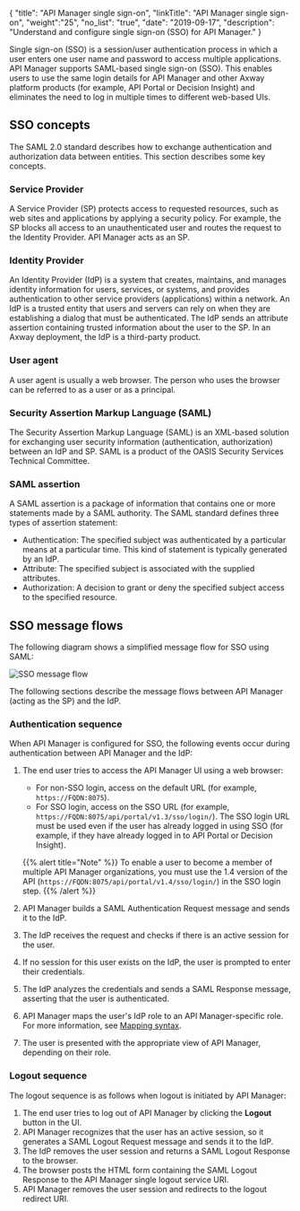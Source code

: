 {
    "title": "API Manager single sign-on",
    "linkTitle": "API Manager single sign-on",
    "weight":"25",
    "no_list": "true",
    "date": "2019-09-17",
    "description": "Understand and configure single sign-on (SSO) for API Manager."
}

Single sign-on (SSO) is a session/user authentication process in which a user enters one user name and password to access multiple applications. API Manager supports SAML-based single sign-on (SSO). This enables users to use the same login details for API Manager and other Axway platform products (for example, API Portal or Decision Insight) and eliminates the need to log in multiple times to different web-based UIs.

## SSO concepts

The SAML 2.0 standard describes how to exchange authentication and authorization data between entities. This section describes some key concepts.

### Service Provider

A Service Provider (SP) protects access to requested resources, such as web sites and applications by applying a security policy. For example, the SP blocks all access to an unauthenticated user and routes the request to the Identity Provider. API Manager acts as an SP.

### Identity Provider

An Identity Provider (IdP) is a system that creates, maintains, and manages identity information for users, services, or systems, and provides authentication to other service providers (applications) within a network. An IdP is a trusted entity that users and servers can rely on when they are establishing a dialog that must be authenticated. The IdP sends an attribute assertion containing trusted information about the user to the SP. In an Axway deployment, the IdP is a third-party product.

### User agent

A user agent is usually a web browser. The person who uses the browser can be referred to as a user or as a principal.

### Security Assertion Markup Language (SAML)

The Security Assertion Markup Language (SAML) is an XML-based solution for exchanging user security information (authentication, authorization) between an IdP and SP. SAML is a product of the OASIS Security Services Technical Committee.

### SAML assertion

A SAML assertion is a package of information that contains one or more statements made by a SAML authority. The SAML standard defines three types of assertion statement:

* Authentication: The specified subject was authenticated by a particular means at a particular time. This kind of statement is typically generated by an IdP.
* Attribute: The specified subject is associated with the supplied attributes.
* Authorization: A decision to grant or deny the specified subject access to the specified resource.

## SSO message flows

The following diagram shows a simplified message flow for SSO using SAML:

![SSO message flow](/Images/docbook/images/api_mgmt/web-sso.png)

The following sections describe the message flows between API Manager (acting as the SP) and the IdP.

### Authentication sequence

When API Manager is configured for SSO, the following events occur during authentication between API Manager and the IdP:

1. The end user tries to access the API Manager UI using a web browser:

    * For non-SSO login, access on the default URL (for example, `https://FQDN:8075`).
    * For SSO login, access on the SSO URL (for example, `https://FQDN:8075/api/portal/v1.3/sso/login/`). The SSO login URL must be used even if the user has already logged in using SSO (for example, if they have already logged in to API Portal or Decision Insight).
    
    {{% alert title="Note" %}} To enable a user to become a member of multiple API Manager organizations, you must use the 1.4 version of the API (`https://FQDN:8075/api/portal/v1.4/sso/login/`) in the SSO login step. {{% /alert %}}

2. API Manager builds a SAML Authentication Request message and sends it to the IdP.
3. The IdP receives the request and checks if there is an active session for the user.
4. If no session for this user exists on the IdP, the user is prompted to enter their credentials.
5. The IdP analyzes the credentials and sends a SAML Response message, asserting that the user is authenticated.
6. API Manager maps the user's IdP role to an API Manager-specific role. For more information, see [Mapping syntax](/docs/apim_administration/apimgr_sso/sso_mapping/#mapping-syntax).
7. The user is presented with the appropriate view of API Manager, depending on their role.

### Logout sequence

The logout sequence is as follows when logout is initiated by API Manager:

1. The end user tries to log out of API Manager by clicking the **Logout** button in the UI.
2. API Manager recognizes that the user has an active session, so it generates a SAML Logout Request message and sends it to the IdP.
3. The IdP removes the user session and returns a SAML Logout Response to the browser.
4. The browser posts the HTML form containing the SAML Logout Response to the API Manager single logout service URI.
5. API Manager removes the user session and redirects to the logout redirect URI.
